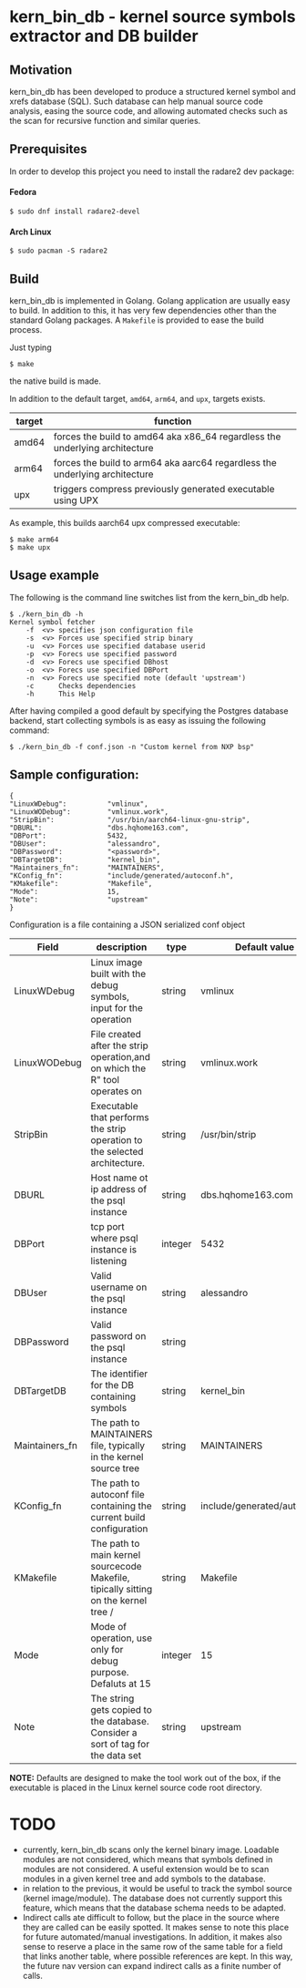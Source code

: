 # kern_bin_db - kernel source symbols extractor and DB builder


## Motivation
kern_bin_db has been developed to produce a structured kernel symbol and 
xrefs database (SQL).
Such database can help manual source code analysis, easing the source code, 
and allowing automated checks such as the scan for recursive function and 
similar queries.

## Prerequisites
In order to develop this project you need to install the radare2 dev package:

#### Fedora
```azure
$ sudo dnf install radare2-devel
```
#### Arch Linux 
```azure
$ sudo pacman -S radare2
```
## Build

kern_bin_db is implemented in Golang. Golang application are usually easy 
to build. In addition to this, it has very few dependencies other than the 
standard Golang packages.
A `Makefile` is provided to ease the build process. 

Just typing 
```
$ make
```
the native build is made.

In addition to the default target,  `amd64`, `arm64`, and `upx`, targets exists.

|target |function                                                                   |
|-------|---------------------------------------------------------------------------|
|amd64  |forces the build to amd64 aka x86_64 regardless the underlying architecture|
|arm64  |forces the build to arm64 aka aarc64 regardless the underlying architecture|
|upx    |triggers compress previously generated executable using UPX                |

As example, this builds aarch64 upx compressed executable:
```
$ make arm64
$ make upx
```
## Usage example

The following is the command line switches list from the kern_bin_db help.
```
$ ./kern_bin_db -h
Kernel symbol fetcher
	-f	<v>	specifies json configuration file
	-s	<v>	Forces use specified strip binary
	-u	<v>	Forces use specified database userid
	-p	<v>	Forecs use specified password
	-d	<v>	Forecs use specified DBhost
	-o	<v>	Forecs use specified DBPort
	-n	<v>	Forecs use specified note (default 'upstream')
	-c		Checks dependencies
	-h		This Help

```
After having compiled a good default by specifying the Postgres database backend, start 
collecting symbols is as easy as issuing the following command:

```
$ ./kern_bin_db -f conf.json -n "Custom kernel from NXP bsp"
```

## Sample configuration:

```
{
"LinuxWDebug":          "vmlinux",
"LinuxWODebug":         "vmlinux.work",
"StripBin":             "/usr/bin/aarch64-linux-gnu-strip",
"DBURL":                "dbs.hqhome163.com",
"DBPort":               5432,
"DBUser":               "alessandro",
"DBPassword":           "<password>",
"DBTargetDB":           "kernel_bin",
"Maintainers_fn":       "MAINTAINERS",
"KConfig_fn":           "include/generated/autoconf.h",
"KMakefile":            "Makefile",
"Mode":                 15,
"Note":                 "upstream"
}
```

Configuration is a file containing a JSON serialized conf object

|Field         |description                                                                         |type    |Default value               |
|--------------|------------------------------------------------------------------------------------|--------|----------------------------|
|LinuxWDebug   |Linux image built with the debug symbols, input for the operation                   |string  |vmlinux                     |
|LinuxWODebug  |File created after the strip operation,and on which the R" tool operates on         |string  |vmlinux.work                |
|StripBin      |Executable that performs the strip operation to the selected architecture.          |string  |/usr/bin/strip              |
|DBURL         |Host name ot ip address of the psql instance                                        |string  |dbs.hqhome163.com           |
|DBPort        |tcp port where psql instance is listening                                           |integer |5432                        |
|DBUser        |Valid username on the psql instance                                                 |string  |alessandro                  |
|DBPassword    |Valid password on the psql instance                                                 |string  |<password>                  |
|DBTargetDB    |The identifier for the DB containing symbols                                        |string  |kernel_bin                  |
|Maintainers_fn|The path to MAINTAINERS file, typically in the kernel source tree                   |string  |MAINTAINERS                 |
|KConfig_fn    |The path to autoconf file containing the current build configuration                |string  |include/generated/autoconf.h|
|KMakefile     |The path to main kernel sourcecode Makefile, tipically sitting on the kernel tree / |string  |Makefile                    |
|Mode          |Mode of operation, use only for debug purpose. Defaluts at 15                       |integer |15                          |
|Note          |The string gets copied to the database. Consider a sort of tag for the data set     |string  |upstream                    |

**NOTE:** Defaults  are designed to make the tool work out of the box, if 
the executable is placed in the Linux kernel source code root directory.

# TODO
* currently, kern_bin_db scans only the kernel binary image. Loadable 
modules are not considered, which means that symbols defined in modules 
are not considered. A useful extension would be to scan modules in a 
given kernel tree and add symbols to the database.
* in relation to the previous, it would be useful to track the symbol
source (kernel image/module). The database does not currently support 
this feature, which means that the database schema needs to be adapted.
* Indirect calls ate difficult to follow, but the place in the source 
where they are called can be easily spotted. It makes sense to note 
this place for future automated/manual investigations. In addition, 
it makes also sense to reserve a place in the same row of the same 
table for a field that links another table, where possible references 
are kept.
In this way, the future nav version can expand indirect calls as a 
finite number of calls.
